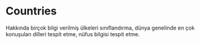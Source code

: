 # Countries
Hakkında birçok bilgi verilmiş ülkeleri sınıflandırma, dünya genelinde en çok konuşulan dilleri tespit etme, nüfus bilgisi tespit etme.
